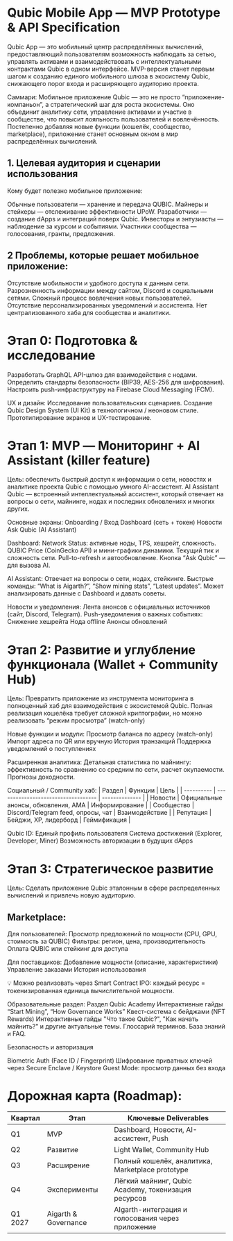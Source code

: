 # Qubic Mobile App — MVP Prototype & API Specification

Qubic App — это мобильный центр распределённых вычислений, предоставляющий пользователям возможность наблюдать за сетью, управлять активами и взаимодействовать с интеллектуальными контрактами Qubic в одном интерфейсе.
MVP-версия станет первым шагом к созданию единого мобильного шлюза в экосистему Qubic, снижающего порог входа и расширяющего аудиторию проекта.

Саммари:
Мобильное приложение Qubic — это не просто “приложение-компаньон”, а стратегический шаг для роста экосистемы.
Оно объединит аналитику сети, управление активами и участие в сообществе, что повысит лояльность пользователей и вовлечённость.
Постепенно добавляя новые функции (кошелёк, сообщество, marketplace), приложение станет основным окном в мир распределённых вычислений.

## 1. Целевая аудитория и сценарии использования
Кому будет полезно мобильное приложение:

Обычные пользователи — хранение и передача QUBIC.
Майнеры и стейкеры — отслеживание эффективности UPoW.
Разработчики — создание dApps и интеграций поверх Qubic.
Инвесторы и энтузиасты — наблюдение за курсом и событиями.
Участники сообщества — голосования, гранты, предложения.


## 2 Проблемы, которые решает мобильное приложение:

Отсутствие мобильности и удобного доступа к данным сети.
Разрозненность информации между сайтом, Discord и социальными сетями.
Сложный процесс вовлечения новых пользователей.
Отсутствие персонализированных уведомлений и ассистента.
Нет централизованного хаба для сообщества и аналитики.


# Этап 0: Подготовка & исследование

Разработать GraphQL API-шлюз для взаимодействия с нодами.
Определить стандарты безопасности (BIP39, AES-256 для шифрования).
Настроить push-инфраструктуру на Firebase Cloud Messaging (FCM).

UX и дизайн:
Исследование пользовательских сценариев.
Создание Qubic Design System (UI Kit) в технологичном / неоновом стиле.
Прототипирование экранов и UX-тестирование.




# Этап 1: MVP — Мониторинг + AI Assistant (killer feature)

Цель: обеспечить быстрый доступ к информации о сети, новостях и аналитике проекта Qubic с помощью умного AI-ассистент. 
AI Assistant Qubic — встроенный интеллектуальный ассистент, который отвечает на вопросы о сети, майнинге, нодах и последних обновлениях и многих других. 

Основные экраны:
Onboarding / Вход
Dashboard (сеть + токен)
Новости
Ask Qubic (AI Assistant)

Dashboard:
Network Status: активные ноды, TPS, хешрейт, сложность.
QUBIC Price (CoinGecko API) и мини-графики динамики.
Текущий тик и сложность сети.
Pull-to-refresh и автообновление.
Кнопка “Ask Qubic” — для вызова AI.

AI Assistant:
Отвечает на вопросы о сети, нодах, стейкинге.
Быстрые команды: “What is Aigarth?”, “Show mining stats”, “Latest updates”.
Может анализировать данные с Dashboard и давать советы.

Новости и уведомления:
Лента анонсов с официальных источников (сайт, Discord, Telegram).
Push-уведомления о важных событиях:
Снижение хешрейта
Нода offline
Анонсы обновлений



# Этап 2: Развитие и углубление функционала (Wallet + Community Hub)
Цель: Превратить приложение из инструмента мониторинга в полноценный хаб для взаимодействия с экосистемой Qubic.
Полная реализация кошелёка требует сложной криптографии, но можно реализовать “режим просмотра” (watch-only)

Новые функции и модули:
Просмотр баланса по адресу (watch-only)
Импорт адреса по QR или вручную
История транзакций
Поддержка уведомлений о поступлениях

Расширенная аналитика:
Детальная статистика по майнингу: эффективность по сравнению со средним по сети, расчет окупаемости.
Прогнозы доходности.


Социальный / Community хаб:
| Раздел     | Функции                             | Цель           |
| ---------- | ----------------------------------- | -------------- |
| Новости    | Официальные анонсы, обновления, AMA | Информирование |
| Сообщество | Discord/Telegram feed, опросы, чат  | Взаимодействие |
| Репутация  | Бейджи, XP, лидерборд               | Геймификация   |

Qubic ID:
Единый профиль пользователя
Система достижений (Explorer, Developer, Miner)
Возможность авторизации в будущих dApps


# Этап 3: Стратегическое развитие 
Цель: Сделать приложение Qubic эталонным в сфере распределенных вычислений и привлечь новую аудиторию.

## Marketplace:

Для пользователей:
Просмотр предложений по мощности (CPU, GPU, стоимость за QUBIC)
Фильтры: регион, цена, производительность
Оплата QUBIC или стейкинг для доступа

Для поставщиков:
Добавление мощности (описание, характеристики)
Управление заказами
История использования

💡 Можно реализовать через Smart Contract IPO: каждый ресурс = токенизированная единица вычислительной мощности.

Образовательные раздел:
Раздел Qubic Academy
Интерактивные гайды “Start Mining”, “How Governance Works”
Квест-система с бейджами (NFT Rewards)
Интерактивные гайды "Что такое Qubic?", "Как начать майнить?" и другие актуальные темы.
Глоссарий терминов.
База знаний и FAQ.


Безопасность и авторизация

Biometric Auth (Face ID / Fingerprint)
Шифрование приватных ключей через Secure Enclave / Keystore
Guest Mode: просмотр данных без входа


# Дорожная карта (Roadmap):

| Квартал | Этап                 | Ключевые Deliverables                               |
| ------- | -------------------- | --------------------------------------------------- |
| Q1      | MVP                  | Dashboard, Новости, AI-ассистент, Push              |
| Q2      | Развитие             | Light Wallet, Community Hub                         |
| Q3      | Расширение           | Полный кошелёк, аналитика, Marketplace prototype    |
| Q4      | Эксперименты         | Лёгкий майнинг, Qubic Academy, токенизация ресурсов |
| Q1 2027 | Aigarth & Governance | AIgarth-интеграция и голосования через приложение        |



















